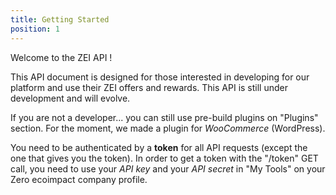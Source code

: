 ```yaml
---
title: Getting Started
position: 1
---
```


Welcome to the ZEI API !

This API document is designed for those interested in developing for our platform and use their ZEI offers and rewards.
This API is still under development and will evolve.

If you are not a developer... you can still use pre-build plugins on "Plugins" section.
For the moment, we made a plugin for *WooCommerce* (WordPress).

You need to be authenticated by a **token** for all API requests (except the one that gives you the token).
In order to get a token with the "/token" GET call, you need to use your *API key* and your *API secret* in "My Tools"
on your Zero ecoimpact company profile.
